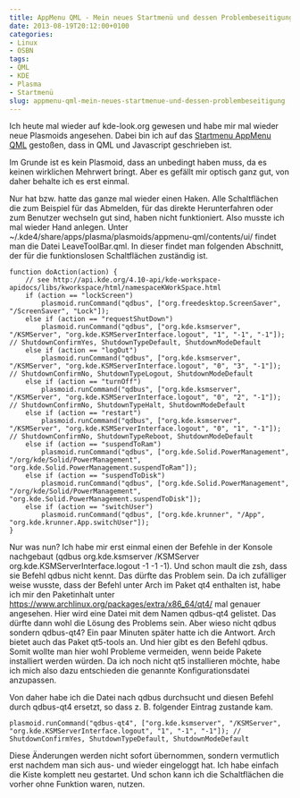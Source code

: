 ```yaml
---
title: AppMenu QML - Mein neues Startmenü und dessen Problembeseitigung
date: 2013-08-19T20:12:00+0100
categories:
- Linux
- OSBN
tags:
- QML
- KDE
- Plasma
- Startmenü
slug: appmenu-qml-mein-neues-startmenue-und-dessen-problembeseitigung
---
```

Ich heute mal wieder auf kde-look.org gewesen und habe mir mal wieder neue Plasmoids angesehen. Dabei bin ich auf das [Startmenu AppMenu QML](http://kde-look.org/content/show.php/AppMenu+QML?content=146098 "AppMenu QML") gestoßen, dass in QML und Javascript geschrieben ist.

Im Grunde ist es kein Plasmoid, dass an unbedingt haben muss, da es keinen wirklichen Mehrwert bringt. Aber es gefällt mir optisch ganz gut, von daher behalte ich es erst einmal.

Nur hat bzw. hatte das ganze mal wieder einen Haken. Alle Schaltflächen die zum Beispiel für das Abmelden, für das direkte Herunterfahren oder zum Benutzer wechseln gut sind, haben nicht funktioniert. Also musste ich mal wieder Hand anlegen. Unter ~/.kde4/share/apps/plasma/plasmoids/appmenu-qml/contents/ui/ findet man die Datei LeaveToolBar.qml. In dieser findet man folgenden Abschnitt, der für die funktionslosen Schaltflächen zuständig ist.

<pre class="line-numbers" style="white-space:pre-wrap;">
<code class="language-bash">function doAction(action) {
    // see http://api.kde.org/4.10-api/kde-workspace-apidocs/libs/kworkspace/html/namespaceKWorkSpace.html
    if (action == "lockScreen")
        plasmoid.runCommand("qdbus", ["org.freedesktop.ScreenSaver", "/ScreenSaver", "Lock"]);
    else if (action == "requestShutDown")
        plasmoid.runCommand("qdbus", ["org.kde.ksmserver", "/KSMServer", "org.kde.KSMServerInterface.logout", "1", "-1", "-1"]); // ShutdownConfirmYes, ShutdownTypeDefault, ShutdownModeDefault
    else if (action == "logOut")
        plasmoid.runCommand("qdbus", ["org.kde.ksmserver", "/KSMServer", "org.kde.KSMServerInterface.logout", "0", "3", "-1"]); // ShutdownConfirmNo, ShutdownTypeLogout, ShutdownModeDefault
    else if (action == "turnOff")
        plasmoid.runCommand("qdbus", ["org.kde.ksmserver", "/KSMServer", "org.kde.KSMServerInterface.logout", "0", "2", "-1"]); // ShutdownConfirmNo, ShutdownTypeHalt, ShutdownModeDefault
    else if (action == "restart")
        plasmoid.runCommand("qdbus", ["org.kde.ksmserver", "/KSMServer", "org.kde.KSMServerInterface.logout", "0", "1", "-1"]); // ShutdownConfirmNo, ShutdownTypeReboot, ShutdownModeDefault
    else if (action == "suspendToRam")
        plasmoid.runCommand("qdbus", ["org.kde.Solid.PowerManagement", "/org/kde/Solid/PowerManagement", "org.kde.Solid.PowerManagement.suspendToRam"]);
    else if (action == "suspendToDisk")
        plasmoid.runCommand("qdbus", ["org.kde.Solid.PowerManagement", "/org/kde/Solid/PowerManagement", "org.kde.Solid.PowerManagement.suspendToDisk"]);
    else if (action == "switchUser")
        plasmoid.runCommand("qdbus", ["org.kde.krunner", "/App", "org.kde.krunner.App.switchUser"]);
}
</code></pre>

Nur was nun? Ich habe mir erst einmal einen der Befehle in der Konsole nachgebaut (qdbus org.kde.ksmserver /KSMServer org.kde.KSMServerInterface.logout -1 -1 -1). Und schon mault die zsh, dass sie Befehl qdbus nicht kennt. Das dürfte das Problem sein. Da ich zufälliger weise wusste, dass der Befehl unter Arch im Paket qt4 enthalten ist, habe ich mir den Paketinhalt unter https://www.archlinux.org/packages/extra/x86_64/qt4/ mal genauer angesehen. Hier wird eine Datei mit dem Namen qdbus-qt4 gelistet. Das dürfte dann wohl die Lösung des Problems sein. Aber wieso nicht qdbus sondern qdbus-qt4? Ein paar Minuten später hatte ich die Antwort. Arch bietet auch das Paket qt5-tools an. Und hier gibt es den Befehl qdbus. Somit wollte man hier wohl Probleme vermeiden, wenn beide Pakete installiert werden würden. Da ich noch nicht qt5 installieren möchte, habe ich mich also dazu entschieden die genannte Konfigurationsdatei anzupassen.

Von daher habe ich die Datei nach qdbus durchsucht und diesen Befehl durch qdbus-qt4 ersetzt, so dass z. B. folgender Eintrag zustande kam.

<pre class="line-numbers" style="white-space:pre-wrap;">
<code class="language-bash">plasmoid.runCommand("qdbus-qt4", ["org.kde.ksmserver", "/KSMServer", "org.kde.KSMServerInterface.logout", "1", "-1", "-1"]); // ShutdownConfirmYes, ShutdownTypeDefault, ShutdownModeDefault</code></pre>

Diese Änderungen werden nicht sofort übernommen, sondern vermutlich erst nachdem man sich aus- und wieder eingeloggt hat. Ich habe einfach die Kiste komplett neu gestartet. Und schon kann ich die Schaltflächen die vorher ohne Funktion waren, nutzen.
